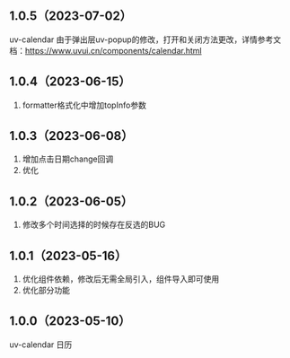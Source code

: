 ## 1.0.5（2023-07-02）
uv-calendar  由于弹出层uv-popup的修改，打开和关闭方法更改，详情参考文档：https://www.uvui.cn/components/calendar.html
## 1.0.4（2023-06-15）
1. formatter格式化中增加topInfo参数
## 1.0.3（2023-06-08）
1. 增加点击日期change回调
2. 优化
## 1.0.2（2023-06-05）
1. 修改多个时间选择的时候存在反选的BUG
## 1.0.1（2023-05-16）
1. 优化组件依赖，修改后无需全局引入，组件导入即可使用
2. 优化部分功能
## 1.0.0（2023-05-10）
uv-calendar 日历
